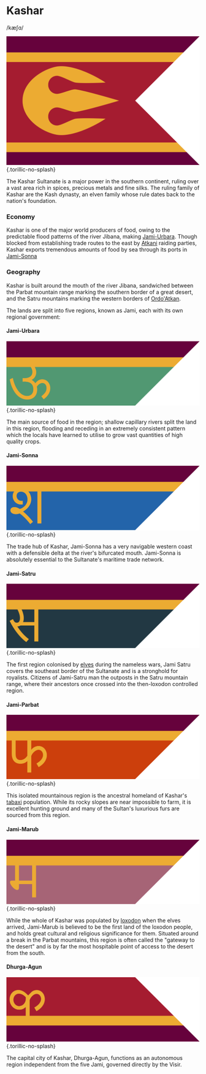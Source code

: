 # Kashar
/kæʃɑ/

![Flag of Kashar](flag-kashar.png){.torillic-no-splash}

The Kashar Sultanate is a major power in the southern continent, ruling over a vast area rich in spices, precious metals and fine silks. The ruling family of Kashar are the Kash dynasty, an elven family whose rule dates back to the nation's foundation.

### Economy

Kashar is one of the major world producers of food, owing to the predictable flood patterns of the river Jibana, making [Jami-Urbara](/places/kashar/geography#jami-urbara). Though blocked from establishing trade routes to the east by [Atkani](places/ordo_atkan) raiding parties, Kashar exports tremendous amounts of food by sea through its ports in [Jami-Sonna](/places/kashar/geography#jami-sonna)

### Geography

Kashar is built around the mouth of the river Jibana, sandwiched between the Parbat mountain range marking the southern border of a great desert, and the Satru mountains marking the western borders of [Ordo'Atkan](/places/ordo_atkan).

The lands are split into five regions, known as Jami, each with its own regional government:

#### Jami-Urbara

![Flag of Jami-Urbara](flag-jami-urbara.png){.torillic-no-splash}

The main source of food in the region; shallow capillary rivers split the land in this region, flooding and receding in an extremely consistent pattern which the locals have learned to utilise to grow vast quantities of high quality crops.

#### Jami-Sonna

![Flag of Jami-Sonna](flag-jami-sonna.png){.torillic-no-splash}

The trade hub of Kashar, Jami-Sonna has a very navigable western coast with a defensible delta at the river's bifurcated mouth. Jami-Sonna is absolutely essential to the Sultanate's maritime trade network.

#### Jami-Satru

![Flag of Jami-Satru](flag-jami-satru.png){.torillic-no-splash}

The first region colonised by [elves](/species/sapient/elf) during the nameless wars, Jami Satru covers the southeast border of the Sultanate and is a stronghold for royalists. Citizens of Jami-Satru man the outposts in the Satru mountain range, where their ancestors once crossed into the then-loxodon controlled region.

#### Jami-Parbat

![Flag of Jami-Parbat](flag-jami-parbat.png){.torillic-no-splash}

This isolated mountainous region is the ancestral homeland of Kashar's [tabaxi](/species/sapient/tabaxi) population. While its rocky slopes are near impossible to farm, it is excellent hunting ground and many of the Sultan's luxurious furs are sourced from this region.

#### Jami-Marub

![Flag of Jami-Marub](flag-jami-marub.png){.torillic-no-splash}

While the whole of Kashar was populated by [loxodon](/species/sapient/loxodon) when the elves arrived, Jami-Marub is believed to be the first land of the loxodon people, and holds great cultural and religious significance for them. Situated around a break in the Parbat mountains, this region is often called the "gateway to the desert" and is by far the most hospitable point of access to the desert from the south.

#### Dhurga-Agun

![Flag of Dhurga-Agun](flag-dhurga-agun.png){.torillic-no-splash}

The capital city of Kashar, Dhurga-Agun, functions as an autonomous region independent from the five Jami, governed directly by the Visir.


